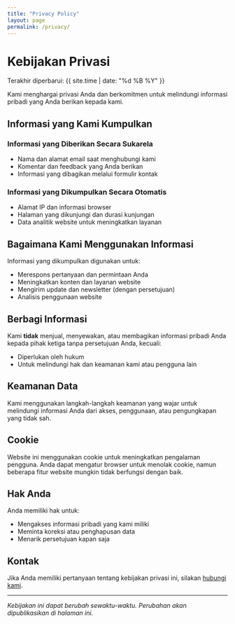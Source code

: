```yaml
---
title: "Privacy Policy"
layout: page
permalink: /privacy/
---
```


# Kebijakan Privasi

Terakhir diperbarui: {{ site.time | date: "%d %B %Y" }}

Kami menghargai privasi Anda dan berkomitmen untuk melindungi informasi pribadi yang Anda berikan kepada kami.

## Informasi yang Kami Kumpulkan

### Informasi yang Diberikan Secara Sukarela
- Nama dan alamat email saat menghubungi kami
- Komentar dan feedback yang Anda berikan
- Informasi yang dibagikan melalui formulir kontak

### Informasi yang Dikumpulkan Secara Otomatis
- Alamat IP dan informasi browser
- Halaman yang dikunjungi dan durasi kunjungan
- Data analitik website untuk meningkatkan layanan

## Bagaimana Kami Menggunakan Informasi

Informasi yang dikumpulkan digunakan untuk:
- Merespons pertanyaan dan permintaan Anda
- Meningkatkan konten dan layanan website
- Mengirim update dan newsletter (dengan persetujuan)
- Analisis penggunaan website

## Berbagi Informasi

Kami **tidak** menjual, menyewakan, atau membagikan informasi pribadi Anda kepada pihak ketiga tanpa persetujuan Anda, kecuali:
- Diperlukan oleh hukum
- Untuk melindungi hak dan keamanan kami atau pengguna lain

## Keamanan Data

Kami menggunakan langkah-langkah keamanan yang wajar untuk melindungi informasi Anda dari akses, penggunaan, atau pengungkapan yang tidak sah.

## Cookie

Website ini menggunakan cookie untuk meningkatkan pengalaman pengguna. Anda dapat mengatur browser untuk menolak cookie, namun beberapa fitur website mungkin tidak berfungsi dengan baik.

## Hak Anda

Anda memiliki hak untuk:
- Mengakses informasi pribadi yang kami miliki
- Meminta koreksi atau penghapusan data
- Menarik persetujuan kapan saja

## Kontak

Jika Anda memiliki pertanyaan tentang kebijakan privasi ini, silakan [hubungi kami](/contact/).

---

*Kebijakan ini dapat berubah sewaktu-waktu. Perubahan akan dipublikasikan di halaman ini.*